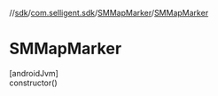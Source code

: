 //[sdk](../../../index.md)/[com.selligent.sdk](../index.md)/[SMMapMarker](index.md)/[SMMapMarker](-s-m-map-marker.md)

# SMMapMarker

[androidJvm]\
constructor()
